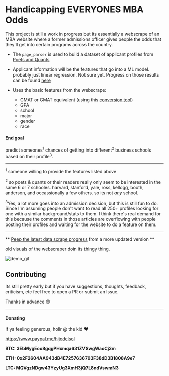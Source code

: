 # Handicapping EVERYONES MBA Odds

This project is still a work in progress but its essentially a webscrape of an MBA website where a former admissions officer gives people the odds that they'll get into certain programs across the country. 

- The `page_parser` is used to build a dataset of applicant profiles from [Poets and Quants](http://poetsandquants.com/2017/05/30/handicapping-your-elite-mba-odds-18/5/)

- Applicant information will be the features that go into a ML model. probably just linear regression. Not sure yet. 
  Progress on those results can be found [here](/machine_learning/README.md)

- Uses the basic features from the webscrape:
  - GMAT or GMAT equivalent (using this [conversion tool](https://github.com/weAllWeGot/gre_to_gmat))
  - GPA
  - school
  - major
  - gender
  - race
  
#### End goal

predict someones<sup>1</sup> chances of getting into different<sup>2</sup> business schools based on their profile<sup>3</sup>.

_____
 
 <sup>1</sup> someone willing to provide the features listed above
 
 <sup>2</sup> so poets & quants or their readers really only seem to be interested in the same 6 or 7 schooles. harvard, stanford, yale, ross, kellogg, booth, anderson, and occassionally a few others. so its not *any* school.
 
 <sup>3</sup>Yes, a lot more goes into an admission decision, but this is still fun to do. Since I'm assuming people don't want to read all 250+ profiles looking for one with a similar background/stats to them. I think there's real demand for this because the comments in those articles are overflowing with people posting their profiles and waiting for the website to do a feature on them.
 
_________
 
 ** [Peep the latest data scrape progress](data_out/pq_data_4_24_18.csv) from a more updated version **

old visuals of the webscraper doin its thingy thing.


![demo_gif](http://g.recordit.co/WuFYYsQ4uw.gif)




## Contributing

Its still pretty early but if you have suggestions, thoughts, feedback, criticism, etc feel free to open a PR or submit an Issue. 

Thanks in advance :blush:

--------------------------------------------------------------------------

#### Donating

If ya feeling generous, hollr @ the kid :heart:

https://www.paypal.me/hijodelsol

**BTC: 3EbMygEoo8gqgPHxmqa631ZVSwgWaoCj3m**

**ETH: 0x2F2604AA943dB4E7257636793F38dD3B1808A9e7**

**LTC: MQVgzNDgw43YzyUg3XmH3jQ7L8ndVswmN3**
